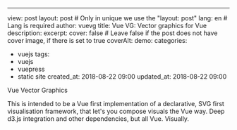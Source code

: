 ---
view: post
layout: post                          # Only in unique we use the "layout: post"
lang: en                              # Lang is required
author: vuevg
title: Vue VG: Vector graphics for Vue
description: 
excerpt: 
cover: false                          # Leave false if the post does not have cover image, if there is set to true
coverAlt: 
demo: 
categories:
  - vuejs
tags: 
  - vuejs
  - vuepress
  - static site
created_at: 2018-08-22 09:00
updated_at: 2018-08-22 09:00


Vue Vector Graphics

This is intended to be a Vue first implementation of a declarative, SVG first visualisation framework, that let's you compose visuals the Vue way.
Deep d3.js integration and other dependencies, but all Vue. Visually. 

